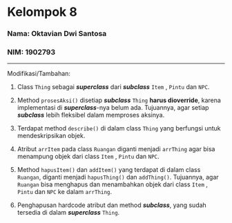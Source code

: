 # Kelompok 8
### __Nama: Oktavian Dwi Santosa__  
### __NIM: 1902793__  
---
Modifikasi/Tambahan:  
1. Class `Thing` sebagai ___superclass___ dari ___subclass___ `Item` , `Pintu` dan `NPC`.

2. Method `prosesAksi()` disetiap ___subclass___ `Thing` __harus dioverride__, karena implementasi di ___superclass___-nya belum ada. Tujuannya, agar setiap ___subclass___ lebih fleksibel dalam memproses aksinya.

3. Terdapat method `describe()` di dalam class `Thing` yang berfungsi untuk mendeskripsikan objek.

4. Atribut `arrItem` pada class `Ruangan` diganti menjadi `arrThing` agar bisa menampung objek dari class `Item` , `Pintu` dan `NPC`.

5. Method `hapusItem()` dan `addItem()` yang terdapat di dalam class `Ruangan`, diganti menjadi `hapusThing()` dan `addThing()`. Tujuannya, agar `Ruangan` bisa menghapus dan menambahkan objek dari class `Item` , `Pintu` dan `NPC` ke dalam `arrThing`.

6. Penghapusan hardcode atribut dan method ___subclass___, yang sudah tersedia di dalam ___superclass___ `Thing`.